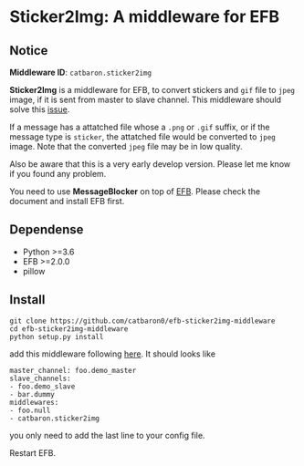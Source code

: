 # Sticker2Img: A middleware for EFB 

## Notice

**Middleware ID**: `catbaron.sticker2img`

**Sticker2Img** is a middleware for EFB, to convert stickers and `gif` file to `jpeg` image, if it is sent from master to slave channel. This middleware should solve this [issue](https://github.com/blueset/efb-wechat-slave/issues/48#issue-439681479). 

If a message has a attatched file whose a `.png` or `.gif` suffix, or if the message type is `sticker`, the attatched file would be converted to `jpeg` image. 
Note that the converted `jpeg` file may be in low quality.

Also be aware that this is a very early develop version. Please let me know if you found any problem.

You need to use **MessageBlocker** on top of [EFB](https://ehforwarderbot.readthedocs.io). Please check the document and install EFB first.

## Dependense

* Python >=3.6
* EFB >=2.0.0
* pillow

## Install

```
git clone https://github.com/catbaron0/efb-sticker2img-middleware
cd efb-sticker2img-middleware
python setup.py install
```
add this middleware following [here](https://ehforwarderbot.readthedocs.io/en/latest/getting-started.html). It should looks like 

```
master_channel: foo.demo_master
slave_channels:
- foo.demo_slave
- bar.dummy
middlewares:
- foo.null
- catbaron.sticker2img
```

you only need to add the last line to your config file.

Restart EFB.
